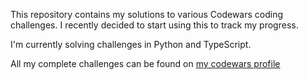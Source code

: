 This repository contains my solutions to various Codewars coding challenges. I recently decided to start using this to track my progress.

I'm currently solving challenges in Python and TypeScript.

All my complete challenges can be found on [my codewars profile](https://www.codewars.com/users/jones58)

